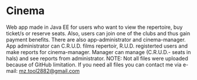# Cinema
Web app made in Java EE for users who want to view the repertoire, buy ticket/s or reserve seats. Also, users can join one of the clubs and thus gain payment benefits. There are also app-administrator and cinema-manager. App administrator can C.R.U.D. films repertoir, R.U.D. registerted users and make reports for cinema-manager. Manager can manage (C.R.U.D.- seats in hals) and see reports from administrator.
NOTE: Not all files were uploaded because of GitHub limitation. If you need all files you can contact me via e-mail: mz.tool2882@gmail.com

